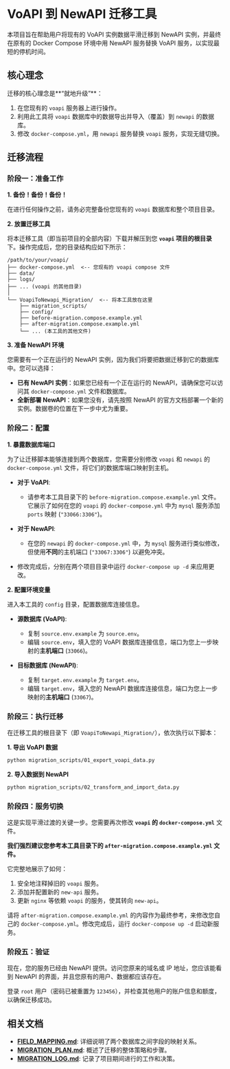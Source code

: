 # VoAPI 到 NewAPI 迁移工具

本项目旨在帮助用户将现有的 VoAPI 实例数据平滑迁移到 NewAPI 实例，并最终在原有的 Docker Compose 环境中用 NewAPI 服务替换 VoAPI 服务，以实现最短的停机时间。

## 核心理念

迁移的核心理念是**“就地升级”**：

1.  在您现有的 `voapi` 服务器上进行操作。
2.  利用此工具将 `voapi` 数据库中的数据导出并导入（覆盖）到 `newapi` 的数据库。
3.  修改 `docker-compose.yml`，用 `newapi` 服务替换 `voapi` 服务，实现无缝切换。

## 迁移流程

### 阶段一：准备工作

**1. 备份！备份！备份！**

在进行任何操作之前，请务必完整备份您现有的 `voapi` 数据库和整个项目目录。

**2. 放置迁移工具**

将本迁移工具（即当前项目的全部内容）下载并解压到您 **`voapi` 项目的根目录**下。操作完成后，您的目录结构应如下所示：

```
/path/to/your/voapi/
├── docker-compose.yml  <-- 您现有的 voapi compose 文件
├── data/
├── logs/
├── ... (voapi 的其他目录)
│
└── VoapiToNewapi_Migration/  <-- 将本工具放在这里
    ├── migration_scripts/
    ├── config/
    ├── before-migration.compose.example.yml
    ├── after-migration.compose.example.yml
    └── ... (本工具的其他文件)
```

**3. 准备 NewAPI 环境**

您需要有一个正在运行的 NewAPI 实例，因为我们将要把数据迁移到它的数据库中。您可以选择：
*   **已有 NewAPI 实例**：如果您已经有一个正在运行的 NewAPI，请确保您可以访问其 `docker-compose.yml` 文件和数据库。
*   **全新部署 NewAPI**：如果您没有，请先按照 NewAPI 的官方文档部署一个新的实例。数据卷的位置在下一步中尤为重要。

### 阶段二：配置

**1. 暴露数据库端口**

为了让迁移脚本能够连接到两个数据库，您需要分别修改 `voapi` 和 `newapi` 的 `docker-compose.yml` 文件，将它们的数据库端口映射到主机。

*   **对于 VoAPI**:
    *   请参考本工具目录下的 `before-migration.compose.example.yml` 文件。它展示了如何在您的 `voapi` 的 `docker-compose.yml` 中为 `mysql` 服务添加 `ports` 映射 (`"33066:3306"`)。

*   **对于 NewAPI**:
    *   在您的 `newapi` 的 `docker-compose.yml` 中，为 `mysql` 服务进行类似修改，但使用**不同**的主机端口 (`"33067:3306"`) 以避免冲突。

*   修改完成后，分别在两个项目目录中运行 `docker-compose up -d` 来应用更改。

**2. 配置环境变量**

进入本工具的 `config` 目录，配置数据库连接信息。

*   **源数据库 (VoAPI)**:
    *   复制 `source.env.example` 为 `source.env`。
    *   编辑 `source.env`，填入您的 VoAPI 数据库连接信息，端口为您上一步映射的**主机端口** (`33066`)。

*   **目标数据库 (NewAPI)**:
    *   复制 `target.env.example` 为 `target.env`。
    *   编辑 `target.env`，填入您的 NewAPI 数据库连接信息，端口为您上一步映射的**主机端口** (`33067`)。

### 阶段三：执行迁移

在迁移工具的根目录下（即 `VoapiToNewapi_Migration/`），依次执行以下脚本：

**1. 导出 VoAPI 数据**
```bash
python migration_scripts/01_export_voapi_data.py
```

**2. 导入数据到 NewAPI**
```bash
python migration_scripts/02_transform_and_import_data.py
```

### 阶段四：服务切换

这是实现平滑过渡的关键一步。您需要再次修改 **`voapi` 的 `docker-compose.yml`** 文件。

**我们强烈建议您参考本工具目录下的 `after-migration.compose.example.yml` 文件。**

它完整地展示了如何：
1.  安全地注释掉旧的 `voapi` 服务。
2.  添加并配置新的 `new-api` 服务。
3.  更新 `nginx` 等依赖 `voapi` 的服务，使其转向 `new-api`。

请将 `after-migration.compose.example.yml` 的内容作为最终参考，来修改您自己的 `docker-compose.yml`。修改完成后，运行 `docker-compose up -d` 启动新服务。

### 阶段五：验证

现在，您的服务已经由 NewAPI 提供。访问您原来的域名或 IP 地址，您应该能看到 NewAPI 的界面，并且您原有的用户、数据都应该存在。

登录 `root` 用户（密码已被重置为 `123456`），并检查其他用户的账户信息和额度，以确保迁移成功。

## 相关文档

- **[FIELD_MAPPING.md](FIELD_MAPPING.md:1)**: 详细说明了两个数据库之间字段的映射关系。
- **[MIGRATION_PLAN.md](MIGRATION_PLAN.md:1)**: 概述了迁移的整体策略和步骤。
- **[MIGRATION_LOG.md](MIGRATION_LOG.md:1)**: 记录了项目期间进行的工作和决策。